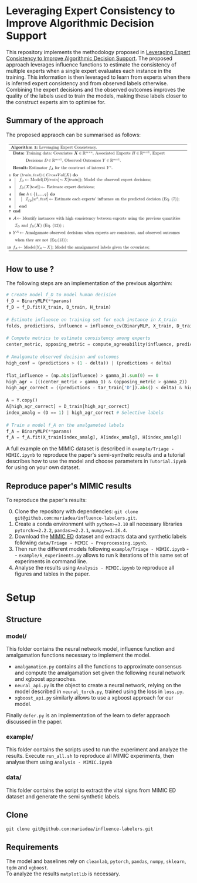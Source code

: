 # Leveraging Expert Consistency to Improve Algorithmic Decision Support
This repository implements the methodology proposed in [Leveraging Expert Consistency to Improve Algorithmic Decision Support](https://arxiv.org/pdf/2101.09648.pdf). The proposed approach leverages influence functions to estimate the consistency of multiple experts when a single expert evaluates each instance in the training. This information is then leveraged to learn from experts when there is inferred expert consistency and from observed labels otherwise. Combining the expert decisions and the observed outcomes improves the quality of the labels used to train the models, making these labels closer to the construct experts aim to optimise for.

## Summary of the approach
The proposed appraoch can be summarised as follows:

![Model](./images/Algo.png)

## How to use ?
The following steps are an implementation of the previous algorthim:
```python
# Create model f_D to model human decision
f_D = BinaryMLP(**params)
f_D = f_D.fit(X_train, D_train, H_train)

# Estimate influence on training set for each instance in X_train
folds, predictions, influence = influence_cv(BinaryMLP, X_train, D_train, H_train, params = params, l1_penalties = [0.001, 0.01, 0.1, 1])

# Compute metrics to estimate consistency among experts
center_metric, opposing_metric = compute_agreeability(influence, predictions)

# Amalgamate observed decision and outcomes
high_conf = (predictions > (1 - delta)) | (predictions < delta)

flat_influence = (np.abs(influence) > gamma_3).sum(0) == 0
high_agr = (((center_metric > gamma_1) & (opposing_metric > gamma_2)) | flat_influence) & high_conf
high_agr_correct = ((predictions - tar_train['D']).abs() < delta) & high_agr

A = Y.copy()
A[high_agr_correct] = D_train[high_agr_correct]
index_amalg = (D == 1) | high_agr_correct # Selective labels

# Train a model f_A on the amalgameted labels
f_A = BinaryMLP(**params)
f_A = f_A.fit(X_train[index_amalg], A[index_amalg], H[index_amalg])
```

A full example on the MIMIC dataset is described in `example/Triage - MIMIC.ipynb` to reproduce the paper's semi-syntheitc results and a tutorial describes how to use the model and choose parameters in `Tutorial.ipynb` for using on your own dataset.

## Reproduce paper's MIMIC results
To reproduce the paper's results:

0. Clone the repository with dependencies: `git clone git@github.com:mariadea/influence-labelers.git`.
1. Create a conda environment with `python>=3.10` all necessary libraries `pytorch>=2.2.2`, `pandas>=2.2.1`, `numpy>=1.26.4`.
2. Download the [MIMIC ED](https://physionet.org/content/mimic-iv-ed/2.2/) dataset and extracts data and synthetic labels following `data/Triage - MIMIC - Preprocessing.ipynb`.
3. Then run the different models following `example/Triage - MIMIC.ipynb` -- `example/k_experiments.py` allows to run k iterations of this same set of experiments in command line.
5. Analyse the results using `Analysis - MIMIC.ipynb` to reproduce all figures and tables in the paper.

# Setup
## Structure

### model/
This folder contains the neural network model, influence function and amalgamation functions necessary to implement the model.
- `amalgamation.py` contains all the functions to approximate consensus and compute the amalgamation set given the following neural network and xgboost appraoches.
- `neural_api.py` is the object to create a neural network, relying on the model described in `neural_torch.py`, trained using the loss in `loss.py`.
- `xgboost_api.py` similarly allows to use a xgboost approach for our model.

Finally `defer.py` is an implementation of the learn to defer appraoch discussed in the paper.

### example/
This folder contains the scripts used to run the experiment and analyze the results. Execute `run_all.sh` to reproduce all MIMIC experiments, then analyse them using `Analysis - MIMIC.ipynb`

### data/
This folder contains the script to extract the vital signs from MIMIC ED dataset and generate the semi synthetic labels. 

## Clone
```
git clone git@github.com:mariadea/influence-labelers.git
```

## Requirements
The model and baselines rely on `cleanlab`, `pytorch`, `pandas`, `numpy`, `sklearn`, `tqdm` and `xgboost`.  
To analyze the results `matplotlib` is necessary.
